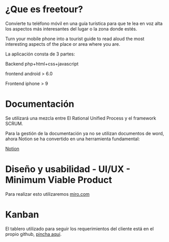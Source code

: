 # ¿Que es freetour?

Convierte tu teléfono móvil en una guía turística para que te lea en voz alta los aspectos más interesantes del lugar o la zona donde estés.

Turn your mobile phone into a tourist guide to read aloud the most interesting aspects of the place or area where you are.

La aplicación consta de 3 partes:

Backend php+html+css+javascript

frontend android > 6.0 

Frontend iphone > 9

# Documentación

Se utilizará una mezcla entre El Rational Unified Process y el framework SCRUM.

Para la gestión de la documentación ya no se utilizan documentos de word, ahora Notion se ha convertido en una herramienta fundamental:

<a href="https://large-feather-77f.notion.site/Documentaci-n-proyecto-freetour-4ebf95f7ef7846fe85452afb045594ff">Notion</a>



# Diseño y usabilidad - UI/UX - Minimum Viable Product

Para realizar esto utilizaremos <a href="https://miro.com/app/board/uXjVPmzO3ZU=/" target="_blanck">miro.com</a>
<!--<a href="https://miro.com/app/board/uXjVPmzO3ZU=/?share_link_id=798309771385">miro.com</a>-->


# Kanban

El tablero utilizado para seguir los requerimientos del cliente está en el propio github, <a href="https://github.com/users/kikemadrigal/projects/7/views/1" target="_blanck">pincha aquí</a>.





